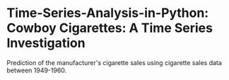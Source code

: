 # Time-Series-Analysis-in-Python: Cowboy Cigarettes: A Time Series Investigation
Prediction of the manufacturer's cigarette sales using cigarette sales data between 1949-1960.
